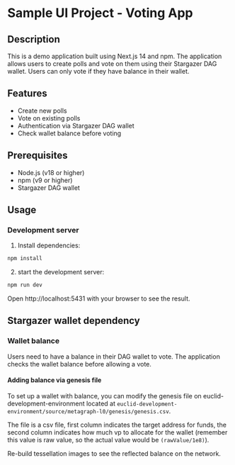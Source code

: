 # Sample UI Project - Voting App

## Description

This is a demo application built using Next.js 14 and npm. The application allows users to create polls and vote on them using their Stargazer DAG wallet. Users can only vote if they have balance in their wallet.


## Features

+ Create new polls
+ Vote on existing polls
+ Authentication via Stargazer DAG wallet
+ Check wallet balance before voting
  
## Prerequisites

+ Node.js (v18 or higher)
+ npm (v9 or higher)
+ Stargazer DAG wallet

## Usage

### Development server

1. Install dependencies:

```sh
npm install
```

2. start the development server:

```sh
npm run dev
```

Open http://localhost:5431 with your browser to see the result.


## Stargazer wallet dependency

### Wallet balance
Users need to have a balance in their DAG wallet to vote. The application checks the wallet balance before allowing a vote.

#### Adding balance via genesis file
To set up a wallet with balance, you can modify the genesis file on euclid-development-environment located at `euclid-development-environment/source/metagraph-l0/genesis/genesis.csv`. 

The file is a csv file, first column indicates the target address for funds, the second column indicates how much vp to allocate for the wallet (remember this value is raw value, so the actual value would be `(rawValue/1e8)`).

Re-build tessellation images to see the reflected balance on the network.